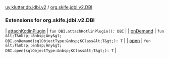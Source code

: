 [uy.klutter.db.jdbi.v2](../index.md) / [org.skife.jdbi.v2.DBI](.)


### Extensions for org.skife.jdbi.v2.DBI


| [attachKotlinPlugin](attach-kotlin-plugin.md) | `fun DBI.attachKotlinPlugin(): DBI` |
| [onDemand](on-demand.md) | `fun &lt;T&nbsp;:&nbsp;Any&gt; DBI.onDemand(sqlObjectType:&nbsp;KClass&lt;T&gt;): T` |
| [open](open.md) | `fun &lt;T&nbsp;:&nbsp;Any&gt; DBI.open(sqlObjectType:&nbsp;KClass&lt;T&gt;): T` |

